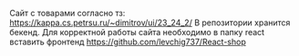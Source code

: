 Сайт с товарами согласно тз: https://kappa.cs.petrsu.ru/~dimitrov/ui/23_24_2/
В репозитории хранится бекенд. Для корректной работы сайта необходимо в папку react вставить фронтенд https://github.com/levchig737/React-shop
